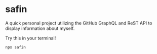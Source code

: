 # safin

A quick personal project utilizing the GitHub GraphQL and ReST API to display information about myself.

Try this in your terminal!

```sh
npx safin
```
